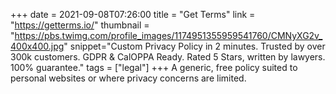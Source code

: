+++
date = 2021-09-08T07:26:00
title = "Get Terms"
link = "https://getterms.io/"
thumbnail = "https://pbs.twimg.com/profile_images/1174951355959541760/CMNyXG2v_400x400.jpg"
snippet="Custom Privacy Policy in 2 minutes. Trusted by over 300k customers. GDPR & CalOPPA Ready. Rated 5 Stars, written by lawyers. 100% guarantee."
tags = ["legal"]
+++
A generic, free policy suited to personal websites or where privacy concerns are limited.
